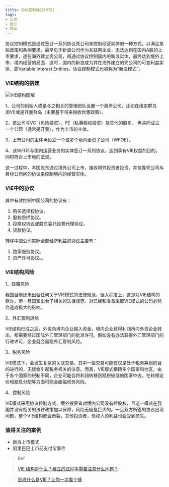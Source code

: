```yaml
---
title: 协议控制模式(VIE)
tags:
- 公司
- 创业
- 商业
---
```


协议控制模式是通过签订一系列协议壳公司来控制经营实体的一种方式，以满足某些政策和条例要求。最早见于新浪公司作为互联网企业，无法达到在国内A股的上市要求，遂在海外建立壳公司，再通过协议控制国内的新浪实体，最终达到境外上市，境内经营的局面，这时，国内的新浪成为其在海外建立的壳公司的可变利益实体，即Variable Interest Entities。协议控制模式也被称为“新浪模式”。

<!-- more -->

### VIE结构的搭建

![VIE结构图解](https://pic3.zhimg.com/80/aebcd51d4bcda0227f2af2d66f699c46_hd.jpg)


1、公司的创始人或是与之相关的管理团队设置一个离岸公司，比如在维京群岛(BVI)或是开曼群岛（主要基于将来税收优惠政策）。

2、该公司与VC（风险投资）、PE（私募股权投资）及其他的股东， 再共同成立一个公司（通常是开曼），作为上市的主体。

3、上市公司的主体再设立一个或多个境内全资子公司（WFOE）。

4、该WFOE与国内运营业务的实体签订一系列协议，达到享有VIE权益的目的，同时符合上市地的法规。

这一过程中，本国股东通过境外公司上市，接收境外投资者投资，并依靠壳公司与目标公司间的协议来控制境内的经营实体。


### VIE中的协议

其中有效控制中国公司的协议有：

1. 购买选择权协议。
2. 股权质押协议。
3. 投票权协议或股东委托投票代理协议。
4. 贷款协议。

转移中国公司实际全部经济利益的协议主要有：

1. 独家服务协议。
2. 资产许可协议。。


### VIE结构风险

1、政策风险

我国目前还未出台任何关于VIE模式的法律规范，很大程度上，这是对VIE结构的默许。但一旦国家出台了相关的法律规范，对已经和准备采取VIE模式的公司必然会造成极大的影响。 

2、外汇管制风险

VIE结构形成之后，外资向境内企业输入资金，境内企业获得利润再向外资企业转出，都需要经过国际外汇管理部门的批准许可。假如没有办法获得外汇管理部门的行政许可，企业就会面临外汇管制风险。 

3、税务风险

VIE模式下，会发生复杂的关联交易，其中一些交易可能仅仅是处于税务筹划的目的进行的，无疑会引起税务机关的注意。而且，VIE模式横跨多个国家和地区，由于各个国家的税制不同，企业可能会将利润转移到赋税较低的国家中去，在转移定价和股息分配等方面可能会面临税务风险。
 
4、控制风险

VIE模式采用协议控制方式，境外投资者对境内公司没有控股权，且这一模式在我国并没有相关的法律政策加以保障，风险无疑是巨大的。一旦双方所签的协议出现问题，整个VIE结构都会断裂，其他投资者，债权人的利益也会受到损失。 


### 值得关注的案例
- 新浪上市模式
- 阿里巴巴上市前支付宝事件


> Ref

> [VIE 结构是什么？建立的过程中需要注意什么问题？](https://www.zhihu.com/question/19634851)

> [到底什么是VIE？让你一次看个够](http://tech2ipo.com/56981)
